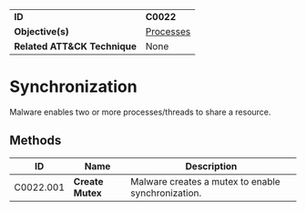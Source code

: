 |||
|---|---|
|**ID**|**C0022**|
|**Objective(s)**|[Processes](https://github.com/MBCProject/mbc-markdown/tree/master/micro-behaviors/processes)|
|**Related ATT&CK Technique**|None|


Synchronization
===============
Malware enables two or more processes/threads to share a resource. 

Methods
-------
|ID|Name|Description|
|---|---|---|
|C0022.001|**Create Mutex**|Malware creates a mutex to enable synchronization.|
